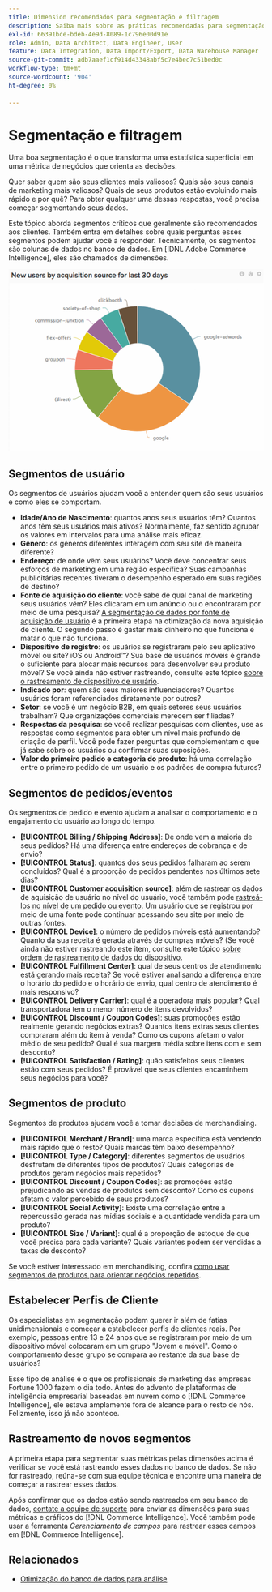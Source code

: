 ```yaml
---
title: Dimension recomendados para segmentação e filtragem
description: Saiba mais sobre as práticas recomendadas para segmentação e filtragem.
exl-id: 66391bce-bdeb-4e9d-8089-1c796e00d91e
role: Admin, Data Architect, Data Engineer, User
feature: Data Integration, Data Import/Export, Data Warehouse Manager
source-git-commit: adb7aaef1cf914d43348abf5c7e4bec7c51bed0c
workflow-type: tm+mt
source-wordcount: '904'
ht-degree: 0%

---
```


# Segmentação e filtragem

Uma boa segmentação é o que transforma uma estatística superficial em uma métrica de negócios que orienta as decisões.

Quer saber quem são seus clientes mais valiosos? Quais são seus canais de marketing mais valiosos? Quais de seus produtos estão evoluindo mais rápido e por quê? Para obter qualquer uma dessas respostas, você precisa começar segmentando seus dados.

Este tópico aborda segmentos críticos que geralmente são recomendados aos clientes. Também entra em detalhes sobre quais perguntas esses segmentos podem ajudar você a responder. Tecnicamente, os segmentos são colunas de dados no banco de dados. Em [!DNL Adobe Commerce Intelligence], eles são chamados de dimensões.

![](../../mbi/assets/mbi-critical-segments.png)


## Segmentos de usuário

Os segmentos de usuários ajudam você a entender quem são seus usuários e como eles se comportam.

* **Idade/Ano de Nascimento**: quantos anos seus usuários têm? Quantos anos têm seus usuários mais ativos? Normalmente, faz sentido agrupar os valores em intervalos para uma análise mais eficaz.
* **Gênero**: os gêneros diferentes interagem com seu site de maneira diferente?
* **Endereço**: de onde vêm seus usuários? Você deve concentrar seus esforços de marketing em uma região específica? Suas campanhas publicitárias recentes tiveram o desempenho esperado em suas regiões de destino?
* **Fonte de aquisição do cliente**\: você sabe de qual canal de marketing seus usuários vêm? Eles clicaram em um anúncio ou o encontraram por meio de uma pesquisa? [A segmentação de dados por fonte de aquisição de usuário](../data-analyst/analysis/google-track-user-acq.md) é a primeira etapa na otimização da nova aquisição de cliente. O segundo passo é gastar mais dinheiro no que funciona e matar o que não funciona.
* **Dispositivo de registro**: os usuários se registraram pelo seu aplicativo móvel ou site? iOS ou Android™? Sua base de usuários móveis é grande o suficiente para alocar mais recursos para desenvolver seu produto móvel? Se você ainda não estiver rastreando, consulte este tópico [sobre o rastreamento de dispositivo de usuário](../data-analyst/analysis/track-usr-dev-browser.md).
* **Indicado por**: quem são seus maiores influenciadores? Quantos usuários foram referenciados diretamente por outros?
* **Setor**: se você é um negócio B2B, em quais setores seus usuários trabalham? Que organizações comerciais merecem ser filiadas?
* **Respostas da pesquisa**: se você realizar pesquisas com clientes, use as respostas como segmentos para obter um nível mais profundo de criação de perfil. Você pode fazer perguntas que complementam o que já sabe sobre os usuários ou confirmar suas suposições.
* **Valor do primeiro pedido e categoria do produto**: há uma correlação entre o primeiro pedido de um usuário e os padrões de compra futuros?

## Segmentos de pedidos/eventos

Os segmentos de pedido e evento ajudam a analisar o comportamento e o engajamento do usuário ao longo do tempo.

* **[!UICONTROL Billing / Shipping Address]**: De onde vem a maioria de seus pedidos? Há uma diferença entre endereços de cobrança e de envio?
* **[!UICONTROL Status]**: quantos dos seus pedidos falharam ao serem concluídos? Qual é a proporção de pedidos pendentes nos últimos sete dias?
* **[!UICONTROL Customer acquisition source]**: além de rastrear os dados de aquisição de usuário no nível do usuário, você também pode [rastreá-los no nível de um pedido ou evento](../data-analyst/analysis/google-track-user-acq.md). Um usuário que se registrou por meio de uma fonte pode continuar acessando seu site por meio de outras fontes.
* **[!UICONTROL Device]**: o número de pedidos móveis está aumentando? Quanto da sua receita é gerada através de compras móveis? (Se você ainda não estiver rastreando este item, consulte este tópico [sobre ordem de rastreamento de dados do dispositivo](../data-analyst/analysis/track-usr-dev-browser.md).
* **[!UICONTROL Fulfillment Center]**: qual de seus centros de atendimento está gerando mais receita? Se você estiver analisando a diferença entre o horário do pedido e o horário de envio, qual centro de atendimento é mais responsivo?
* **[!UICONTROL Delivery Carrier]**: qual é a operadora mais popular? Qual transportadora tem o menor número de itens devolvidos?
* **[!UICONTROL Discount / Coupon Codes]**: suas promoções estão realmente gerando negócios extras? Quantos itens extras seus clientes compraram além do item à venda? Como os cupons afetam o valor médio de seu pedido? Qual é sua margem média sobre itens com e sem desconto?
* **[!UICONTROL Satisfaction / Rating]**: quão satisfeitos seus clientes estão com seus pedidos? É provável que seus clientes encaminhem seus negócios para você?

## Segmentos de produto

Segmentos de produtos ajudam você a tomar decisões de merchandising.

* **[!UICONTROL Merchant / Brand]**: uma marca específica está vendendo mais rápido que o resto? Quais marcas têm baixo desempenho?
* **[!UICONTROL Type / Category]**: diferentes segmentos de usuários desfrutam de diferentes tipos de produtos? Quais categorias de produtos geram negócios mais repetidos?
* **[!UICONTROL Discount / Coupon Codes]**: as promoções estão prejudicando as vendas de produtos sem desconto? Como os cupons afetam o valor percebido de seus produtos?
* **[!UICONTROL Social Activity]**: Existe uma correlação entre a repercussão gerada nas mídias sociais e a quantidade vendida para um produto?
* **[!UICONTROL Size / Variant]**: qual é a proporção de estoque de que você precisa para cada variante? Quais variantes podem ser vendidas a taxas de desconto?

Se você estiver interessado em merchandising, confira [como usar segmentos de produtos para orientar negócios repetidos](../data-analyst/analysis/most-value-source-channel.md).

## Estabelecer Perfis de Cliente

Os especialistas em segmentação podem querer ir além de fatias unidimensionais e começar a estabelecer perfis de clientes reais. Por exemplo, pessoas entre 13 e 24 anos que se registraram por meio de um dispositivo móvel colocaram em um grupo &quot;Jovem e móvel&quot;. Como o comportamento desse grupo se compara ao restante da sua base de usuários?

Esse tipo de análise é o que os profissionais de marketing das empresas Fortune 1000 fazem o dia todo. Antes do advento de plataformas de inteligência empresarial baseadas em nuvem como o [!DNL Commerce Intelligence], ele estava amplamente fora de alcance para o resto de nós. Felizmente, isso já não acontece.

## Rastreamento de novos segmentos

A primeira etapa para segmentar suas métricas pelas dimensões acima é verificar se você está rastreando esses dados no banco de dados. Se não for rastreado, reúna-se com sua equipe técnica e encontre uma maneira de começar a rastrear esses dados.

Após confirmar que os dados estão sendo rastreados em seu banco de dados, [contate a equipe de suporte](https://experienceleague.adobe.com/docs/commerce-knowledge-base/kb/troubleshooting/miscellaneous/mbi-service-policies.html?lang=pt-BR) para enviar as dimensões para suas métricas e gráficos do [!DNL Commerce Intelligence]. Você também pode usar a ferramenta *Gerenciamento de campos* para rastrear esses campos em [!DNL Commerce Intelligence].

## Relacionados

* [Otimização do banco de dados para análise](../best-practices/opt-db-analysis.md)
